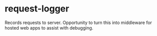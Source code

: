 # request-logger
Records requests to server. Opportunity to turn this into middleware for hosted web apps to assist with debugging.
